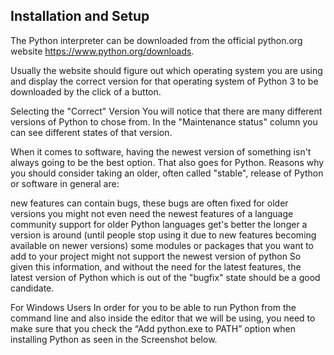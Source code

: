 ## Installation and Setup
The Python interpreter can be downloaded from the official python.org website https://www.python.org/downloads.


Usually the website should figure out which operating system you are using and display the correct version for that operating system of Python 3 to be downloaded by the click of a button.

Selecting the "Correct" Version
You will notice that there are many different versions of Python to chose from. In the "Maintenance status" column you can see different states of that version.

When it comes to software, having the newest version of something isn't always going to be the best option. That also goes for Python. Reasons why you should consider taking an older, often called "stable", release of Python or software in general are:

new features can contain bugs, these bugs are often fixed for older versions
you might not even need the newest features of a language
community support for older Python languages get's better the longer a version is around (until people stop using it due to new features becoming available on newer versions)
some modules or packages that you want to add to your project might not support the newest version of python
So given this information, and without the need for the latest features, the latest version of Python which is out of the "bugfix" state should be a good candidate.

For Windows Users
In order for you to be able to run Python from the command line and also inside the editor that we will be using, you need to make sure that you check the “Add python.exe to PATH” option when installing Python as seen in the Screenshot below.


